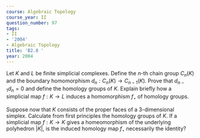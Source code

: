 ```yaml
---
course: Algebraic Topology
course_year: II
question_number: 97
tags:
- II
- '2004'
- Algebraic Topology
title: 'B2.8 '
year: 2004
---
```



Let $K$ and $L$ be finite simplicial complexes. Define the $n$-th chain group $C_{n}(K)$ and the boundary homomorphism $d_{n}: C_{n}(K) \rightarrow C_{n-1}(K)$. Prove that $d_{n-1} d_{n}=0$ and define the homology groups of $K$. Explain briefly how a simplicial map $f: K \rightarrow L$ induces a homomorphism $f_{\star}$ of homology groups.

Suppose now that $K$ consists of the proper faces of a 3-dimensional simplex. Calculate from first principles the homology groups of $K$. If a simplicial map $f: K \rightarrow K$ gives a homeomorphism of the underlying polyhedron $|K|$, is the induced homology map $f_{\star}$ necessarily the identity?